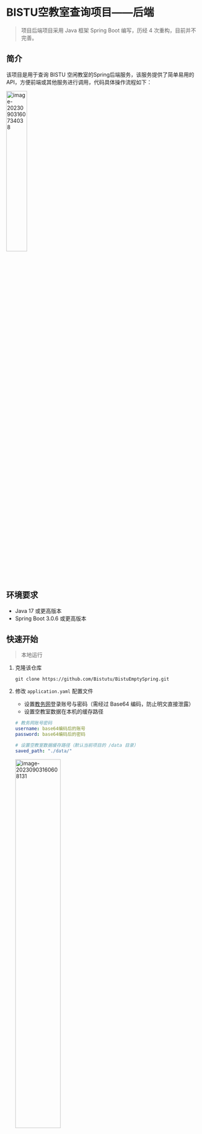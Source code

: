 # BISTU空教室查询项目——后端

> 项目后端项目采用 Java 框架 Spring Boot 编写，历经 4 次重构，目前并不完善。

## 简介

该项目是用于查询 BISTU 空闲教室的Spring后端服务，该服务提供了简单易用的API，方便前端或其他服务进行调用，代码具体操作流程如下：

<img src="https://oss.thinkstu.com/typora/202309031607060.png?x-oss-process=style/optimize" alt="image-20230903160734038" width="33%" />

## 环境要求

- Java 17 或更高版本
- Spring Boot 3.0.6 或更高版本

## 快速开始

> 本地运行

1. 克隆该仓库

   ```shell
   git clone https://github.com/Bistutu/BistuEmptySpring.git
   ```
2. 修改 `application.yaml` 配置文件

   - 设置[教务网](https://jwxt.bistu.edu.cn/jwapp/sys/emaphome/portal/index.do)登录账号与密码（需经过 Base64 编码，防止明文直接泄露）
   - 设置空教室数据在本机的缓存路径

   ```yaml
   # 教务网账号密码
   username: base64编码后的账号
   password: base64编码后的密码
   
   # 设置空教室数据缓存路径（默认当前项目的 /data 目录）
   saved_path: "./data/"
   ```

   <img src="https://oss.thinkstu.com/typora/202309031606222.png?x-oss-process=style/optimize" alt="image-20230903160608131" width="50%" />

3. 直接运行项目

### 项目目录结构

> 代码遵循 Spring Boot 通用的项目目录结构

```shell
├── compus	校区逻辑代码
├── config	网络框架配置信息
├── controller	接口
├── entity	实体类
├── helper	一些加解密与编解码工具
├── process	教务网登录模块
├── service	服务方法
├── timer	定时器，用于定时向教务网获取空教室数据
└── utils	工具
```

## 开发者

ThinkStu

## 许可证

MIT License


























